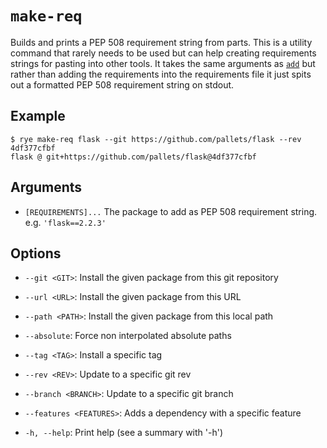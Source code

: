 # `make-req`

Builds and prints a PEP 508 requirement string from parts.  This is a utility command
that rarely needs to be used but can help creating requirements strings for pasting into
other tools.  It takes the same arguments as [`add`](add.md) but rather than adding the
requirements into the requirements file it just spits out a formatted PEP 508 requirement
string on stdout.

## Example

```
$ rye make-req flask --git https://github.com/pallets/flask --rev 4df377cfbf
flask @ git+https://github.com/pallets/flask@4df377cfbf
```

## Arguments

* `[REQUIREMENTS]...` The package to add as PEP 508 requirement string. e.g. `'flask==2.2.3'`

## Options

* `--git <GIT>`: Install the given package from this git repository

* `--url <URL>`: Install the given package from this URL

* `--path <PATH>`: Install the given package from this local path

* `--absolute`: Force non interpolated absolute paths

* `--tag <TAG>`: Install a specific tag

* `--rev <REV>`: Update to a specific git rev

* `--branch <BRANCH>`: Update to a specific git branch

* `--features <FEATURES>`: Adds a dependency with a specific feature

* `-h, --help`: Print help (see a summary with '-h')